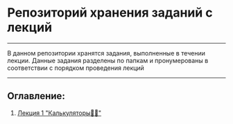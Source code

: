 # Репозиторий хранения заданий с лекций
---
В данном репозитории хранятся задания, выполненные в течении лекции. Данные задания разделены по папкам и пронумерованы в соответствии с порядком проведения лекций

---
## Оглавление:
1. [Лекция 1 "Калькуляторы🧮🔢"](https://github.com/JSamuraiL/Lections_Progect_practicum/tree/main/Lecture_1)
